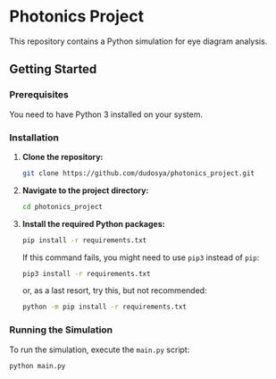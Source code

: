 # Photonics Project

This repository contains a Python simulation for eye diagram analysis.

## Getting Started

### Prerequisites

You need to have Python 3 installed on your system.

### Installation

1.  **Clone the repository:**

    ```bash
    git clone https://github.com/dudosya/photonics_project.git
    ```

2.  **Navigate to the project directory:**

    ```bash
    cd photonics_project
    ```

3.  **Install the required Python packages:**

    ```bash
    pip install -r requirements.txt
    ```
    If this command fails, you might need to use `pip3` instead of `pip`:
    ```bash
    pip3 install -r requirements.txt
    ```
    or, as a last resort, try this, but not recommended:
    ```bash
    python -m pip install -r requirements.txt
    ```

### Running the Simulation

To run the simulation, execute the `main.py` script:

```bash
python main.py
